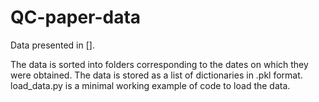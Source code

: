 # QC-paper-data

Data presented in [].

The data is sorted into folders corresponding to the dates on which they were obtained. The data is stored as a list of dictionaries in .pkl format. load_data.py is a minimal working example of code to load the data.
